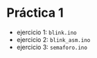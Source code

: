 # Práctica 1

* ejercicio 1: ``blink.ino``
* ejercicio 2: ``blink_asm.ino``
* ejercicio 3: ``semaforo.ino``
